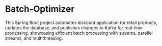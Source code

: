 # Batch-Optimizer
This Spring Boot project automates discount application for retail products, updates the database, and publishes changes to Kafka for real-time processing, showcasing efficient batch processing with streams, parallel streams, and multithreading.
